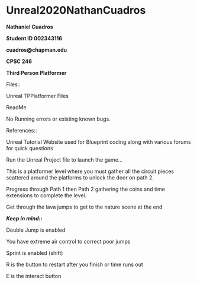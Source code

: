# Unreal2020NathanCuadros
 
__Nathaniel Cuadros__

__Student ID 002343116__

__cuadros@chapman.edu__

__CPSC 246__

__Third Person Platformer__


Files::

Unreal TPPlatformer Files

ReadMe



No Running errors or existing known bugs.


References::

Unreal Tutorial Website used for Blueprint coding along with various forums for quick questions



Run the Unreal Project file to launch the game...

This is a platformer level where you must gather all the circuit pieces scattered around the platforms to unlock the door on path 2.

Progress through Path 1 then Path 2 gathering the coins and time extensions to complete the level.

Get through the lava jumps to get to the nature scene at the end



***Keep in mind::***

Double Jump is enabled

You have extreme air control to correct poor jumps

Sprint is enabled (shift)

R is the button to restart after you finish or time runs out

E is the interact button
